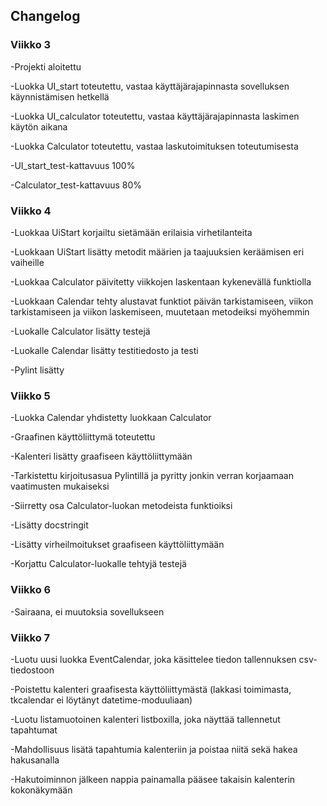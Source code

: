 ## Changelog

### Viikko 3


-Projekti aloitettu

-Luokka UI_start toteutettu, vastaa käyttäjärajapinnasta sovelluksen käynnistämisen hetkellä

-Luokka UI_calculator toteutettu, vastaa käyttäjärajapinnasta laskimen käytön aikana

-Luokka Calculator toteutettu, vastaa laskutoimituksen toteutumisesta

-UI_start_test-kattavuus 100%

-Calculator_test-kattavuus 80%


### Viikko 4

-Luokkaa UiStart korjailtu sietämään erilaisia virhetilanteita

-Luokkaan UiStart lisätty metodit määrien ja taajuuksien keräämisen eri vaiheille

-Luokkaa Calculator päivitetty viikkojen laskentaan kykenevällä funktiolla

-Luokkaan Calendar tehty alustavat funktiot päivän tarkistamiseen, viikon tarkistamiseen ja viikon laskemiseen, muutetaan metodeiksi myöhemmin

-Luokalle Calculator lisätty testejä

-Luokalle Calendar lisätty testitiedosto ja testi

-Pylint lisätty

### Viikko 5

-Luokka Calendar yhdistetty luokkaan Calculator

-Graafinen käyttöliittymä toteutettu

-Kalenteri lisätty graafiseen käyttöliittymään

-Tarkistettu kirjoitusasua Pylintillä ja pyritty jonkin verran korjaamaan vaatimusten mukaiseksi

-Siirretty osa Calculator-luokan metodeista funktioiksi

-Lisätty docstringit

-Lisätty virheilmoitukset graafiseen käyttöliittymään

-Korjattu Calculator-luokalle tehtyjä testejä

### Viikko 6

-Sairaana, ei muutoksia sovellukseen

### Viikko 7

-Luotu uusi luokka EventCalendar, joka käsittelee tiedon tallennuksen csv-tiedostoon

-Poistettu kalenteri graafisesta käyttöliittymästä (lakkasi toimimasta, tkcalendar ei löytänyt datetime-moduuliaan)

-Luotu listamuotoinen kalenteri listboxilla, joka näyttää tallennetut tapahtumat

-Mahdollisuus lisätä tapahtumia kalenteriin ja poistaa niitä sekä hakea hakusanalla

-Hakutoiminnon jälkeen nappia painamalla pääsee takaisin kalenterin kokonäkymään
